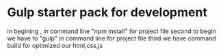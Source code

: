 # Gulp starter pack for development

in begining , in command line "npm install" for project file
second to begin we have to "gulp" in command line for project file
third we have command build for optimized our html,css,js


